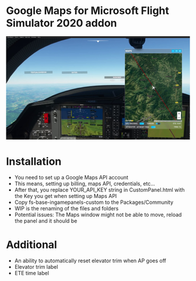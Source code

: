 # Google Maps for Microsoft Flight Simulator 2020 addon

![dfsf](https://raw.githubusercontent.com/edin-m/msfs-2020-google-maps/master/snapshot.png)

# Installation

- You need to set up a Google Maps API account
- This means, setting up billing, maps API, credentials, etc...
- After that, you replace YOUR_API_KEY string in CustomPanel.html with the Key you get when setting up Maps API
- Copy fs-base-ingamepanels-custom to the Packages/Community
- WIP is the renaming of the files and folders
- Potential issues: The Maps window might not be able to move, reload the panel and it should be

# Additional

- An ability to automatically reset elevator trim when AP goes off
- Elevator trim label
- ETE time label

